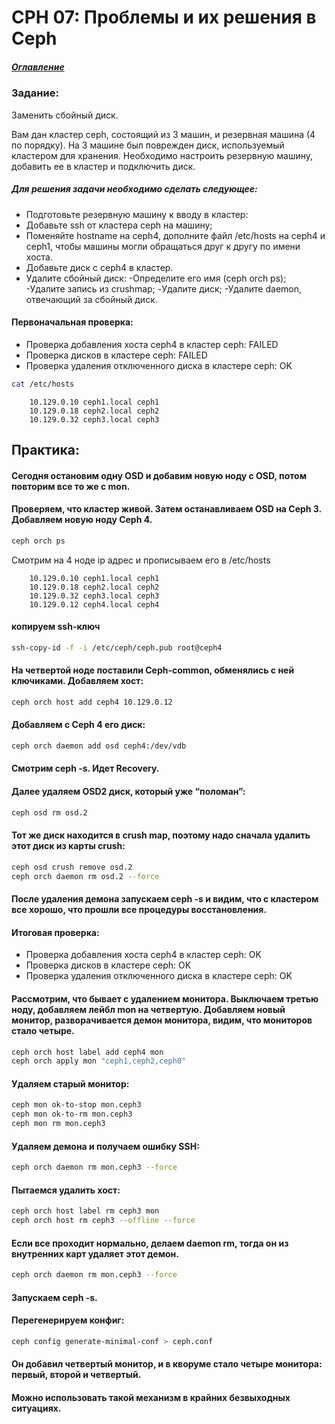 # CPH 07: Проблемы и их решения в Ceph
##### [Оглавление](../README.md)
### Задание:
Заменить сбойный диск.

Вам дан кластер ceph, состоящий из 3 машин, и резервная машина (4 по порядку). На 3 машине был поврежден диск, используемый кластером для хранения. Необходимо настроить резервную машину, добавить ее в кластер и подключить диск.

##### Для решения задачи необходимо сделать следующее:

* Подготовьте резервную машину к вводу в кластер:
* Добавьте ssh от кластера ceph на машину;
* Поменяйте hostname на ceph4, дополните файл /etc/hosts на ceph4 и ceph1, чтобы машины могли обращаться друг к другу по имени хоста.
* Добавьте диск с ceph4 в кластер.
* Удалите сбойный диск:
-Определите его имя (ceph orch ps);
-Удалите запись из crushmap;
-Удалите диск;
-Удалите daemon, отвечающий за сбойный диск.

#### Первоначальная проверка:
* Проверка добавления хоста ceph4 в кластер ceph: FAILED
* Проверка дисков в кластере ceph: FAILED
* Проверка удаления отключенного диска в кластере ceph: OK

```bash
cat /etc/hosts
```
        10.129.0.10 ceph1.local ceph1
        10.129.0.18 ceph2.local ceph2
        10.129.0.32 ceph3.local ceph3

## Практика:
#### Сегодня остановим одну OSD и добавим новую ноду с OSD, потом повторим все то же с mon.
#### Проверяем, что кластер живой. Затем останавливаем OSD на Ceph 3. Добавляем новую ноду Ceph 4.
```bash
ceph orch ps
```
Смотрим на 4 ноде ip адрес и прописываем его в /etc/hosts

        10.129.0.10 ceph1.local ceph1
        10.129.0.18 ceph2.local ceph2
        10.129.0.32 ceph3.local ceph3
        10.129.0.12 ceph4.local ceph4

#### копируем ssh-ключ 
```bash       
ssh-copy-id -f -i /etc/ceph/ceph.pub root@ceph4
```
#### На четвертой ноде поставили Ceph-common, обменялись с ней ключиками. Добавляем хост:
```bash
ceph orch host add ceph4 10.129.0.12
```
#### Добавляем с Ceph 4 его диск:
```bash
ceph orch daemon add osd ceph4:/dev/vdb
```
#### Смотрим ceph -s. Идет Recovery.
#### Далее удаляем OSD2 диск, который уже “поломан”:
```bash
ceph osd rm osd.2
```
#### Тот же диск находится в crush map, поэтому надо сначала удалить этот диск из карты crush:
```bash
ceph osd crush remove osd.2
ceph orch daemon rm osd.2 --force
```
#### После удаления демона запускаем ceph -s и видим, что с кластером все хорошо, что прошли все процедуры восстановления.

#### Итоговая проверка:
* Проверка добавления хоста ceph4 в кластер ceph: OK
* Проверка дисков в кластере ceph: OK
* Проверка удаления отключенного диска в кластере ceph: OK


#### Рассмотрим, что бывает с удалением монитора. Выключаем третью ноду, добавляем лейбл mon на четвертую. Добавляем новый монитор, разворачивается демон монитора, видим, что мониторов стало четыре.
```bash
ceph orch host label add ceph4 mon
ceph orch apply mon "ceph1,ceph2,ceph0"
```
#### Удаляем старый монитор:
```bash
ceph mon ok-to-stop mon.ceph3
ceph mon ok-to-rm mon.ceph3
ceph mon rm mon.ceph3
```
#### Удаляем демона и получаем ошибку SSH:
```bash
ceph orch daemon rm mon.ceph3 --force
```
#### Пытаемся удалить хост:
```bash
ceph orch host label rm ceph3 mon
ceph orch host rm ceph3 --offline --force
```
#### Если все проходит нормально, делаем daemon rm, тогда он из внутренних карт удаляет этот демон.
```bash
ceph orch daemon rm mon.ceph3 --force
```
#### Запускаем ceph -s.
#### Перегенерируем конфиг:
```bash
ceph config generate-minimal-conf > ceph.conf
```
#### Он добавил четвертый монитор, и в кворуме стало четыре монитора: первый, второй и четвертый.
#### Можно использовать такой механизм в крайних безвыходных ситуациях.




